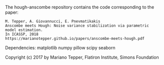 The hough-anscombe repository contains the code corresponding to the paper:

    M. Tepper, A. Giovannucci, E. Pnevmatikakis
    Anscombe meets Hough: Noise variance stabilization via parametric model estimation.
    In ICASSP, 2018
    https://marianotepper.github.io/papers/anscombe-meets-hough.pdf

Dependencies: matplotlib numpy pillow scipy seaborn

Copyright (c) 2017 by Mariano Tepper, Flatiron Institute, Simons Foundation
